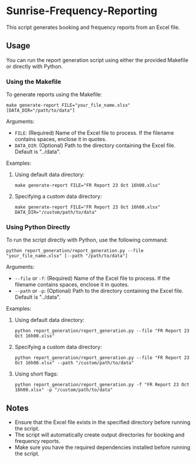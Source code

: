 # Sunrise-Frequency-Reporting

This script generates booking and frequency reports from an Excel file.

## Usage

You can run the report generation script using either the provided Makefile or directly with Python.

### Using the Makefile

To generate reports using the Makefile:

```
make generate-report FILE="your_file_name.xlsx" [DATA_DIR="/path/to/data"]
```

Arguments:
- `FILE`: (Required) Name of the Excel file to process. If the filename contains spaces, enclose it in quotes.
- `DATA_DIR`: (Optional) Path to the directory containing the Excel file. Default is "../data".

Examples:
1. Using default data directory:
   ```
   make generate-report FILE="FR Report 23 Oct 16h00.xlsx"
   ```

2. Specifying a custom data directory:
   ```
   make generate-report FILE="FR Report 23 Oct 16h00.xlsx" DATA_DIR="/custom/path/to/data"
   ```

### Using Python Directly

To run the script directly with Python, use the following command:

```
python report_generation/report_generation.py --file "your_file_name.xlsx" [--path "/path/to/data"]
```

Arguments:
- `--file` or `-f`: (Required) Name of the Excel file to process. If the filename contains spaces, enclose it in quotes.
- `--path` or `-p`: (Optional) Path to the directory containing the Excel file. Default is "../data".

Examples:
1. Using default data directory:
   ```
   python report_generation/report_generation.py --file "FR Report 23 Oct 16h00.xlsx"
   ```

2. Specifying a custom data directory:
   ```
   python report_generation/report_generation.py --file "FR Report 23 Oct 16h00.xlsx" --path "/custom/path/to/data"
   ```

3. Using short flags:
   ```
   python report_generation/report_generation.py -f "FR Report 23 Oct 16h00.xlsx" -p "/custom/path/to/data"
   ```

## Notes

- Ensure that the Excel file exists in the specified directory before running the script.
- The script will automatically create output directories for booking and frequency reports.
- Make sure you have the required dependencies installed before running the script.